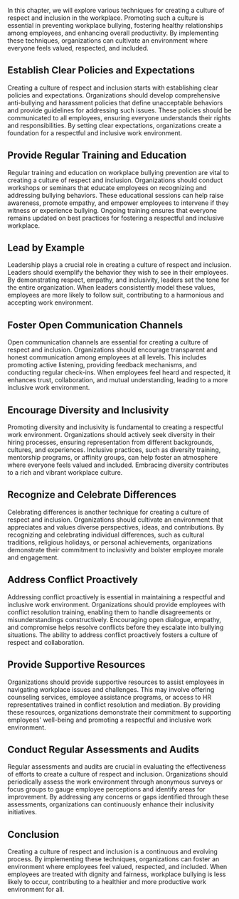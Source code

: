 
In this chapter, we will explore various techniques for creating a culture of respect and inclusion in the workplace. Promoting such a culture is essential in preventing workplace bullying, fostering healthy relationships among employees, and enhancing overall productivity. By implementing these techniques, organizations can cultivate an environment where everyone feels valued, respected, and included.

## Establish Clear Policies and Expectations

Creating a culture of respect and inclusion starts with establishing clear policies and expectations. Organizations should develop comprehensive anti-bullying and harassment policies that define unacceptable behaviors and provide guidelines for addressing such issues. These policies should be communicated to all employees, ensuring everyone understands their rights and responsibilities. By setting clear expectations, organizations create a foundation for a respectful and inclusive work environment.

## Provide Regular Training and Education

Regular training and education on workplace bullying prevention are vital to creating a culture of respect and inclusion. Organizations should conduct workshops or seminars that educate employees on recognizing and addressing bullying behaviors. These educational sessions can help raise awareness, promote empathy, and empower employees to intervene if they witness or experience bullying. Ongoing training ensures that everyone remains updated on best practices for fostering a respectful and inclusive workplace.

## Lead by Example

Leadership plays a crucial role in creating a culture of respect and inclusion. Leaders should exemplify the behavior they wish to see in their employees. By demonstrating respect, empathy, and inclusivity, leaders set the tone for the entire organization. When leaders consistently model these values, employees are more likely to follow suit, contributing to a harmonious and accepting work environment.

## Foster Open Communication Channels

Open communication channels are essential for creating a culture of respect and inclusion. Organizations should encourage transparent and honest communication among employees at all levels. This includes promoting active listening, providing feedback mechanisms, and conducting regular check-ins. When employees feel heard and respected, it enhances trust, collaboration, and mutual understanding, leading to a more inclusive work environment.

## Encourage Diversity and Inclusivity

Promoting diversity and inclusivity is fundamental to creating a respectful work environment. Organizations should actively seek diversity in their hiring processes, ensuring representation from different backgrounds, cultures, and experiences. Inclusive practices, such as diversity training, mentorship programs, or affinity groups, can help foster an atmosphere where everyone feels valued and included. Embracing diversity contributes to a rich and vibrant workplace culture.

## Recognize and Celebrate Differences

Celebrating differences is another technique for creating a culture of respect and inclusion. Organizations should cultivate an environment that appreciates and values diverse perspectives, ideas, and contributions. By recognizing and celebrating individual differences, such as cultural traditions, religious holidays, or personal achievements, organizations demonstrate their commitment to inclusivity and bolster employee morale and engagement.

## Address Conflict Proactively

Addressing conflict proactively is essential in maintaining a respectful and inclusive work environment. Organizations should provide employees with conflict resolution training, enabling them to handle disagreements or misunderstandings constructively. Encouraging open dialogue, empathy, and compromise helps resolve conflicts before they escalate into bullying situations. The ability to address conflict proactively fosters a culture of respect and collaboration.

## Provide Supportive Resources

Organizations should provide supportive resources to assist employees in navigating workplace issues and challenges. This may involve offering counseling services, employee assistance programs, or access to HR representatives trained in conflict resolution and mediation. By providing these resources, organizations demonstrate their commitment to supporting employees' well-being and promoting a respectful and inclusive work environment.

## Conduct Regular Assessments and Audits

Regular assessments and audits are crucial in evaluating the effectiveness of efforts to create a culture of respect and inclusion. Organizations should periodically assess the work environment through anonymous surveys or focus groups to gauge employee perceptions and identify areas for improvement. By addressing any concerns or gaps identified through these assessments, organizations can continuously enhance their inclusivity initiatives.

## Conclusion

Creating a culture of respect and inclusion is a continuous and evolving process. By implementing these techniques, organizations can foster an environment where employees feel valued, respected, and included. When employees are treated with dignity and fairness, workplace bullying is less likely to occur, contributing to a healthier and more productive work environment for all.

